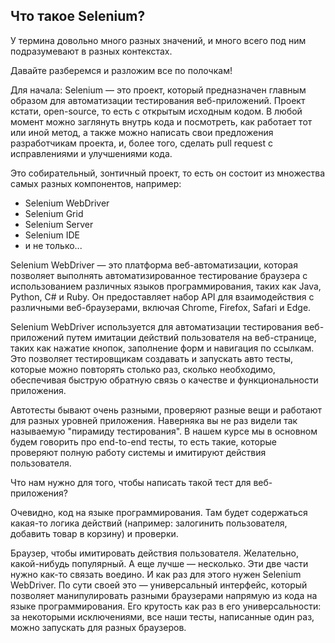 ## Что такое Selenium?

У термина довольно много разных значений, и много всего под ним подразумевают в разных контекстах.

Давайте разберемся и разложим все по полочкам!

Для начала: Selenium — это проект, который предназначен главным образом для автоматизации тестирования веб-приложений.
Проект кстати, open-source, то есть с открытым исходным кодом. В любой момент можно заглянуть внутрь кода и посмотреть,
как работает тот или иной метод, а также можно написать свои предложения разработчикам проекта, и, более того, сделать
pull request с исправлениями и улучшениями кода.

Это собирательный, зонтичный проект, то есть он состоит из множества самых разных компонентов, например:

+ Selenium WebDriver
+ Selenium Grid
+ Selenium Server
+ Selenium IDE
+ и не только...

Selenium WebDriver — это платформа веб-автоматизации, которая позволяет выполнять автоматизированное тестирование
браузера с использованием различных языков программирования, таких как Java, Python, C# и Ruby. Он предоставляет набор
API для взаимодействия с различными веб-браузерами, включая Chrome, Firefox, Safari и Edge.

Selenium WebDriver используется для автоматизации тестирования веб-приложений путем имитации действий пользователя на
веб-странице, таких как нажатие кнопок, заполнение форм и навигация по ссылкам. Это позволяет тестировщикам создавать и
запускать авто тесты, которые можно повторять столько раз, сколько необходимо, обеспечивая быструю обратную
связь о качестве и функциональности приложения.

Автотесты бывают очень разными, проверяют разные вещи и работают для разных уровней приложения. Наверняка вы не раз
видели так называемую "пирамиду тестирования". В нашем курсе мы в основном будем говорить про end-to-end тесты, то есть
такие, которые проверяют полную работу системы и имитируют действия пользователя.

Что нам нужно для того, чтобы написать такой тест для веб-приложения?

Очевидно, код на языке программирования. Там будет содержаться какая-то логика действий (например: залогинить
пользователя, добавить товар в корзину) и проверки.

Браузер, чтобы имитировать действия пользователя. Желательно, какой-нибудь популярный. А еще лучше — несколько.
Эти две части нужно как-то связать воедино. И как раз для этого нужен Selenium WebDriver. По сути своей это —
универсальный интерфейс, который позволяет манипулировать разными браузерами напрямую из кода на языке программирования.
Его крутость как раз в его универсальности: за некоторыми исключениями, все наши тесты, написанные один раз, можно
запускать для разных браузеров.
